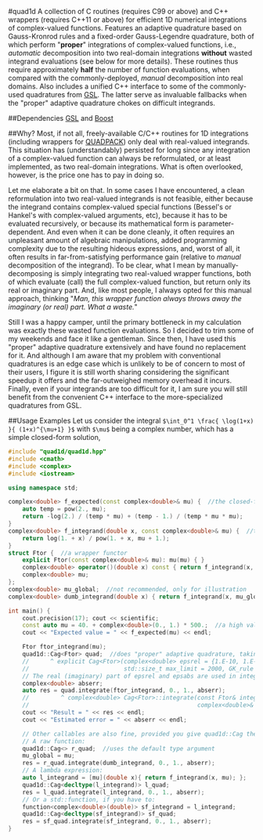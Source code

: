 #quad1d
A collection of C routines (requires C99 or above) and C++ wrappers (requires C++11 or above) for efficient 1D numerical integrations of complex-valued functions. Features an adaptive quadrature based on Gauss-Kronrod rules and a fixed-order Gauss-Legendre quadrature, both of which perform "**proper**" integrations of complex-valued functions, i.e., *automatic* decomposition into two real-domain integrations **without** wasted integrand evaluations (see below for more details). These routines thus require approximately **half** the number of function evaluations, when compared with the commonly-deployed, *manual* decomposition into real domains. Also includes a unified C++ interface to some of the commonly-used quadratures from [GSL](http://www.gnu.org/software/gsl/). The latter serve as invaluable fallbacks when the "proper" adaptive quadrature chokes on difficult integrands.

##Dependencies
[GSL](http://www.gnu.org/software/gsl/) and [Boost](http://www.boost.org/)

##Why?
Most, if not all, freely-available C/C++ routines for 1D integrations (including wrappers for [QUADPACK](http://www.netlib.org/quadpack/)) only deal with real-valued integrands. This situation has (understandably) persisted for long since any integration of a complex-valued function can always be reformulated, or at least implemented, as two real-domain integrations. What is often overlooked, however, is the price one has to pay in doing so.

Let me elaborate a bit on that. In some cases I have encountered, a clean reformulation into two real-valued integrands is not feasible, either because the integrand contains complex-valued special functions (Bessel's or Hankel's with complex-valued arguments, etc), because it has to be evaluated recursively, or because its mathematical form is parameter-dependent. And even when it can be done cleanly, it often requires an unpleasant amount of algebraic manipulations, added programming complexity due to the resulting hideous expressions, and, worst of all, it often results in far-from-satisfying performance gain (relative to *manual* decomposition of the integrand). To be clear, what I mean by manually-decomposing is simply integrating two real-valued wrapper functions, both of which evaluate (call) the full complex-valued function, but return only its real or imaginary part. And, like most people, I always opted for this manual approach, thinking "*Man, this wrapper function always throws away the imaginary (or real) part. What a waste.*"

Still I was a happy camper, until the primary bottleneck in my calculation was exactly these wasted function evaluations. So I decided to trim some of my weekends and face it like a gentleman. Since then, I have used this "proper" adaptive quadrature extensively and have found no replacement for it. And although I am aware that my problem with conventional quadratures is an edge case which is unlikely to be of concern to most of their users, I figure it is still worth sharing considering the significant speedup it offers and the far-outweighed memory overhead it incurs. Finally, even if your integrands are too difficult for it, I am sure you will still benefit from the convenient C++ interface to the more-specialized quadratures from GSL.

##Usage Examples
Let us consider the integral `$\int_0^1 \frac{ \log(1+x) }{ (1+x)^{\mu+1} }$` with `$\mu$` being a complex number, which has a simple closed-form solution,
```C++
#include "quad1d/quad1d.hpp"
#include <cmath>
#include <complex>
#include <iostream>

using namespace std;

complex<double> f_expected(const complex<double>& mu) {  //the closed-form solution
    auto temp = pow(2., mu);
    return -log(2.) / (temp * mu) + (temp - 1.) / (temp * mu * mu);
}
complex<double> f_integrand(double x, const complex<double>& mu) {  //the integrand
    return log(1. + x) / pow(1. + x, mu + 1.);
}
struct Ftor {  //a wrapper functor
    explicit Ftor(const complex<double>& mu): mu(mu) { }
    complex<double> operator()(double x) const { return f_integrand(x, mu); }
    complex<double> mu;
};
complex<double> mu_global;  //not recommended, only for illustration
complex<double> dumb_integrand(double x) { return f_integrand(x, mu_global); }  //a dumb wrapper function

int main() {
    cout.precision(17); cout << scientific;
    const auto mu = 40. + complex<double>(0., 1.) * 500.;  //a high value of mu = a rapidly-varying integrand
    cout << "Expected value = " << f_expected(mu) << endl;

    Ftor ftor_integrand(mu);
    quad1d::Cag<Ftor> quad;  //does "proper" adaptive quadrature, taking Ftor objects as integrands
    //      ^ explicit Cag<Ftor>(complex<double> epsrel = {1.E-10, 1.E-10}, complex<double> epsabs = {0., 0.},
    //                           std::size_t max_limit = 2000, GK_rule rule = GK_rule::GK31)
    // The real (imaginary) part of epsrel and epsabs are used in integration of the real (imaginary) part
    complex<double> abserr;
    auto res = quad.integrate(ftor_integrand, 0., 1., abserr);
    //         ^ complex<double> Cag<Ftor>::integrate(const Ftor& integrand, double a, double b,
    //                                                complex<double>& abserr, std::size_t limit = 2000)
    cout << "Result = " << res << endl;
    cout << "Estimated error = " << abserr << endl;

    // Other callables are also fine, provided you give quad1d::Cag the correct template type argument, e.g.,
    // A raw function:
    quad1d::Cag<> r_quad;  //uses the default type argument
    mu_global = mu;
    res = r_quad.integrate(dumb_integrand, 0., 1., abserr);
    // A lambda expression:
    auto l_integrand = [mu](double x){ return f_integrand(x, mu); };
    quad1d::Cag<decltype(l_integrand)> l_quad;
    res = l_quad.integrate(l_integrand, 0., 1., abserr);
    // Or a std::function, if you have to:
    function<complex<double>(double)> sf_integrand = l_integrand;
    quad1d::Cag<decltype(sf_integrand)> sf_quad;
    res = sf_quad.integrate(sf_integrand, 0., 1., abserr);
}
```
